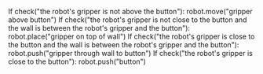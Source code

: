 

If check("the robot's gripper is not above the button"):
    robot.move("gripper above button")
If check("the robot's gripper is not close to the button and the wall is between the robot's gripper and the button"):
    robot.place("gripper on top of wall")
If check("the robot's gripper is close to the button and the wall is between the robot's gripper and the button"):
    robot.push("gripper through wall to button")
If check("the robot's gripper is close to the button"):
    robot.push("button")